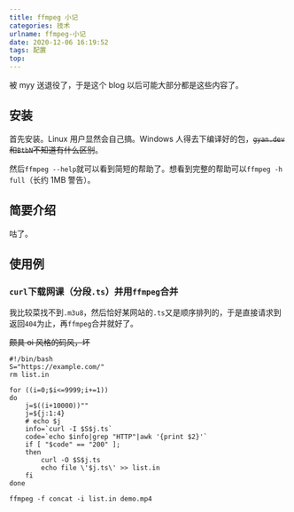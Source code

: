 ```yaml
---
title: ffmpeg 小记
categories: 技术
urlname: ffmpeg-小记
date: 2020-12-06 16:19:52
tags: 配置
top:
---
```


被 myy 送退役了，于是这个 blog 以后可能大部分都是这些内容了。

<!-- more -->

## 安装

首先安装。Linux 用户显然会自己搞。Windows 人得去下编译好的包，~~`gyan.dev`和`BtbN`不知道有什么区别~~。

然后`ffmpeg --help`就可以看到简短的帮助了。想看到完整的帮助可以`ffmpeg -h full`（长约 1MB 警告）。

## 简要介绍

咕了。

## 使用例

### `curl`下载网课（分段`.ts`）并用`ffmpeg`合并

我比较菜找不到`.m3u8`，然后恰好某网站的`.ts`又是顺序排列的，于是直接请求到返回`404`为止，再`ffmpeg`合并就好了。

~~颇具 oi 风格的码风，坏~~

```shell
#!/bin/bash
S="https://example.com/"
rm list.in

for ((i=0;$i<=9999;i+=1))
do
    j=$((i+10000))""
    j=${j:1:4}
    # echo $j
    info=`curl -I $S$j.ts`
    code=`echo $info|grep "HTTP"|awk '{print $2}'`
    if [ "$code" == "200" ];
    then
        curl -O $S$j.ts
        echo file \'$j.ts\' >> list.in
    fi
done

ffmpeg -f concat -i list.in demo.mp4
```